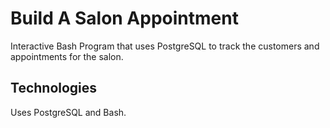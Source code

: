 # Build A Salon Appointment

Interactive Bash Program that uses PostgreSQL to track the customers and appointments for the salon.

## Technologies

Uses PostgreSQL and Bash.
